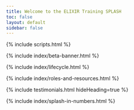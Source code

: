 ```yaml
---
title: Welcome to the ELIXIR Training SPLASH
toc: false
layout: default
sidebar: false
---
```


{% include scripts.html %}

{% include index/beta-banner.html %}

{% include index/lifecycle.html %}

{% include index/roles-and-resources.html %}

<div class="row mb-5 py-5">
    <div class="col">
        {% include testimonials.html hideHeading=true %}
    </div>
</div>

{% include index/splash-in-numbers.html %}
